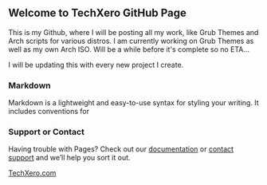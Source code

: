 ## Welcome to TechXero GitHub Page

This is my Github, where I will be posting all my work, like Grub Themes and Arch scripts for various distros. I am currently working on Grub Themes as well as my own Arch ISO. Will be a while before it's complete so no ETA...

I will be updating this with every new project I create.

### Markdown

Markdown is a lightweight and easy-to-use syntax for styling your writing. It includes conventions for

### Support or Contact

Having trouble with Pages? Check out our [documentation](https://docs.github.com/categories/github-pages-basics/) or [contact support](https://support.github.com/contact) and we’ll help you sort it out.

[TechXero.com](https://techxero.com)
